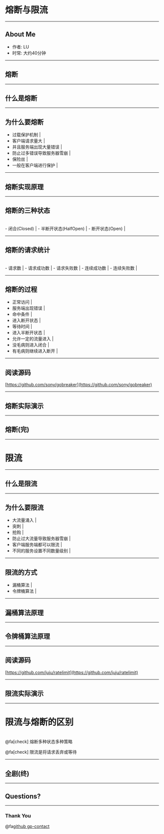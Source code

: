 # 熔断与限流

---

## About Me

-   作者: LU
-   时常: 大约40分钟

---

## 熔断

---

## 什么是熔断

---

## 为什么要熔断

-   过载保护机制 |
-   客户端请求量大 |
-   并且服务端出现大量错误 |
-   防止过多错误导致服务器雪崩 |
-   保险丝 |
-   一般在客户端进行保护 |

---

## 熔断实现原理

---

## 熔断的三种状态

<br/>
-   闭合(Closed) |
-   半断开状态(HalfOpen) |
-   断开状态(Open) |

---

## 熔断的请求统计

<br/>
-   请求数 |
-   请求成功数 |
-   请求失败数 |
-   连续成功数 |
-   连续失败数 |

---

## 熔断的过程

-   正常访问 |
-   服务端出现错误 |
-   命中条件 |
-   进入断开状态 |
-   等待时间 |
-   进入半断开状态 |
-   允许一定的流量进入 |
-   没毛病则进入闭合 |
-   有毛病则继续进入断开 |

---

## 阅读源码

[https://github.com/sony/gobreaker](https://github.com/sony/gobreaker)

---

## 熔断实际演示

---

## 熔断(完)

---

# 限流

---

## 什么是限流

---

## 为什么要限流

-   大流量涌入 |
-   突刺 |
-   抢购 |
-   防止过大流量导致服务器雪崩 |
-   客户端服务端都可以限流 |
-   不同的服务设置不同数量级别 |

---

## 限流的方式

-   漏桶算法 |
-   令牌桶算法 |

---

## 漏桶算法原理

---

## 令牌桶算法原理

---

## 阅读源码

[https://github.com/juju/ratelimit](https://github.com/juju/ratelimit)

---

## 限流实际演示

---

# 限流与熔断的区别

<br>
@fa[check] 熔断多种状态多种策略

@fa[check] 限流是将请求丢弃或等待

---

## 全剧(终)

---

## Questions?

---

### Thank You

@fa[github gp-contact](JREAMLU)
